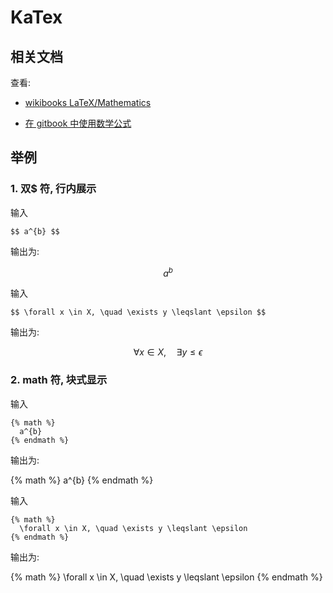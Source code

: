 # KaTex

## 相关文档

查看:

* [wikibooks LaTeX/Mathematics](https://en.wikibooks.org/wiki/LaTeX/Mathematics)

* [在 gitbook 中使用数学公式](https://598753468.gitbooks.io/tex/content/)

## 举例

### 1. 双$ 符, 行内展示

输入

```
$$ a^{b} $$
```

输出为:

$$ a^{b} $$

输入

```
$$ \forall x \in X, \quad \exists y \leqslant \epsilon $$
```

输出为:

$$ \forall x \in X, \quad \exists y \leqslant \epsilon $$


### 2. math 符, 块式显示

输入

```
{% math %}
  a^{b}
{% endmath %}
```

输出为:

{% math %}
  a^{b}
{% endmath %}

输入

```
{% math %}
  \forall x \in X, \quad \exists y \leqslant \epsilon
{% endmath %}
```

输出为:

{% math %}
  \forall x \in X, \quad \exists y \leqslant \epsilon
{% endmath %}
